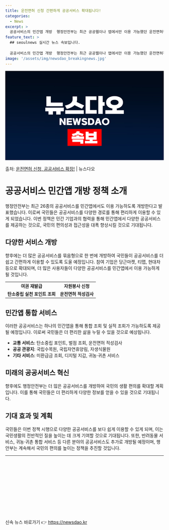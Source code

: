 ```yaml
---
title: 운전면허 신청 간편하게 공공서비스 확대됩니다!
categories:
  - News
excerpt: >
  공공서비스의 민간앱 개방  행정안전부는 최근 공공웹이나 앱에서만 이용 가능했던 운전면허적성검사, 탄소중립 실…
feature_text: >
  ## seoulnews 실시간 뉴스 속보입니다.

  공공서비스의 민간앱 개방  행정안전부는 최근 공공웹이나 앱에서만 이용 가능했던 운전면허적성검사, 탄소중립 실…
image: '/assets/img/newsdao_breakingnews.jpg'
---
```


![뉴스다오 속보](/assets/img/newsdao_breakingnews.jpg)

<p>출처: <a href="https://newsdao.kr/4452" rel="dofollow">운전면허 신청, 공공서비스 확장!</a> | 뉴스다오</p>

<h1>공공서비스 민간앱 개방 정책 소개</h1>
<p data-ke-size="size16">행정안전부는 최근 26종의 공공서비스를 민간앱에서도 이용 가능하도록 개방한다고 발표했습니다. 이로써 국민들은 공공서비스를 다양한 경로를 통해 편리하게 이용할 수 있게 되었습니다. 이번 정책은 민간 기업과의 협력을 통해 민간앱에서 다양한 공공서비스를 제공하는 것으로, 국민의 편의성과 접근성을 대폭 향상시킬 것으로 기대됩니다.</p>

<h2 data-ke-size="size26">다양한 서비스 개방</h2>
<p data-ke-size="size16">향후에는 더 많은 공공서비스를 묶음형으로 한 번에 개방하여 국민들이 공공서비스를 더 쉽고 간편하게 이용할 수 있도록 도울 예정입니다. 참여 기업은 당근마켓, 티맵, 현대차 등으로 확대되며, 더 많은 사용자들이 다양한 공공서비스를 민간앱에서 이용 가능하게 될 것입니다.</p>

<table>
	<tr>
		<td style="text-align: center; height: 17px;"><b>여권 재발급</b></td>
		<td style="text-align: center; height: 17px;"><b>자원봉사 신청</b></td>
	</tr>
	<tr>
		<td style="text-align: center; height: 17px;"><b>탄소중립 실천 포인트 조회</b></td>
		<td style="text-align: center; height: 17px;"><b>운전면허 적성검사</b></td>
	</tr>
</table>

<h2 data-ke-size="size26">민간앱 통합 서비스</h2>
<p data-ke-size="size16">이러한 공공서비스는 하나의 민간앱을 통해 통합 조회 및 실적 조회가 가능하도록 제공될 예정입니다. 이로써 국민들은 더 편리한 삶을 누릴 수 있을 것으로 예상됩니다.</p>

<ul>
	<li><b>교통 서비스</b>: 탄소중립 포인트, 벌점 조회, 운전면허 적성검사</li>
	<li><b>공공 관광지</b>: 국립수목원, 국립자연휴양림, 자생식물원</li>
	<li><b>기타 서비스</b>: 미환급금 조회, 디지털 지갑, 귀농·귀촌 서비스</li>
</ul>

<h2 data-ke-size="size26">미래의 공공서비스 혁신</h2>
<p data-ke-size="size16">향후에도 행정안전부는 더 많은 공공서비스를 개방하여 국민의 생활 편의를 확대할 계획입니다. 이를 통해 국민들은 더 편리하게 다양한 정보를 얻을 수 있을 것으로 기대됩니다.</p>

<h2 data-ke-size="size26">기대 효과 및 계획</h2>
<p data-ke-size="size16">국민들은 이번 정책 시행으로 다양한 공공서비스를 보다 쉽게 이용할 수 있게 되며, 이는 국민생활의 전반적인 질을 높이는 데 크게 기여할 것으로 기대됩니다. 또한, 반려동물 서비스, 귀농·귀촌 통합 서비스 등 다른 분야의 공공서비스도 추가로 개방될 예정이며, 행안부는 계속해서 국민의 편의를 높이는 정책을 추진할 것입니다. </p>

<hr>
<p data-ke-size="size16">&nbsp;</p>
<p data-ke-size="size16">&nbsp;</p>
<p data-ke-size="size16">&nbsp;</p>
<p data-ke-size="size16">&nbsp;</p>
<p data-ke-size="size16">&nbsp;</p>
<p data-ke-size="size16">&nbsp;</p> 

신속 뉴스 바로가기 👉 <a href="https://newsdao.kr" rel="dofollow">https://newsdao.kr</a>


